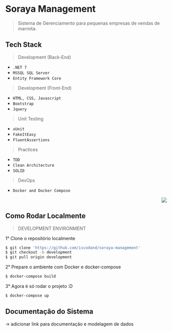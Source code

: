# Soraya Management

> Sistema de Gerenciamento para pequenas empresas de vendas de marmita.

## Tech Stack

> Development (Back-End)
- `.NET 7`
- `MSSQL SQL Server`
- `Entity Framework Core`

> Development (Front-End)
- `HTML, CSS, Javascript`
- `Bootstrap`
- `Jquery`

> Unit Testing
- `xUnit`
- `FakeItEasy`
- `FluentAssertions`

> Practices
- `TDD`
- `Clean Architecture`
- `SOLID`

> DevOps
- `Docker and Docker Compose`

<p align="right">
  <a href="https://skillicons.dev">
    <img src="https://skillicons.dev/icons?i=cs,dotnet,html,css,js,bootstrap,jquery,docker" />
  </a>
</p>

## Como Rodar Localmente

> DEVELOPMENT ENVIRONMENT

1°  Clone o repositório localmente

```bash
$ git clone 'https://github.com/iscodand/soraya-management'
$ git checkout -b development
$ git pull origin development
```

2°  Prepare o ambiente com Docker e docker-compose

```bash
$ docker-compose build
```

3° Agora é só rodar o projeto :D
```bash
$ docker-compose up
```

## Documentação do Sistema

-> adicionar link para documentação e modelagem de dados
